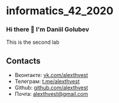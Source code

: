 # informatics_42_2020

### Hi there 👋 I'm Daniil Golubev

This is the second lab

## Contacts

- Вконтакте: [vk.com/alexthvest](https://vk.com/alexthvest)
- Телеграм: [t.me/alexthvest](https://t.me/alexthvest)
- Github: [github.com/alexthvest](https://github.com/alexthvest)
- Почта: [alexthvest@gmail.com](https://www.youtube.com/watch?v=dQw4w9WgXcQ&ab_channel=RickAstleyVEVO)
